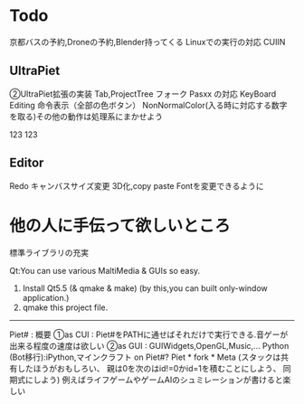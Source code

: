 # Todo
京都バスの予約,Droneの予約,Blender持ってくる
Linuxでの実行の対応
CUIIN
## UltraPiet
②UltraPiet拡張の実装
Tab,ProjectTree
フォーク
Pasxx の対応
KeyBoard Editing
命令表示（全部の色ボタン）
NonNormalColor(入る時に対応する数字を取る)その他の動作は処理系にまかせよう

123	123
## Editor
Redo
キャンバスサイズ変更
3D化,copy paste
Fontを変更できるように


# 他の人に手伝って欲しいところ
標準ライブラリの充実

Qt:You can use various MaltiMedia & GUIs so easy.
1. Install Qt5.5 (& qmake & make) (by this,you can built only-window application.)
2. qmake this project file.

---------------------------------------------------------------------------------
Piet# : 概要
①as CUI : Piet#をPATHに通せばそれだけで実行できる.音ゲーが出来る程度の速度は欲しい
②as GUI : GUIWidgets,OpenGL,Music,... 
  Python (Bot移行):iPython,マインクラフト on Piet#?
  Piet * fork * Meta
     (スタックは共有したほうがおもしろい、
      親は0を次のはid!=0かid=1を積むことにしよう、
      同期式にしよう)
      例えばライフゲームやゲームAIのシュミレーションが書けると楽しい
